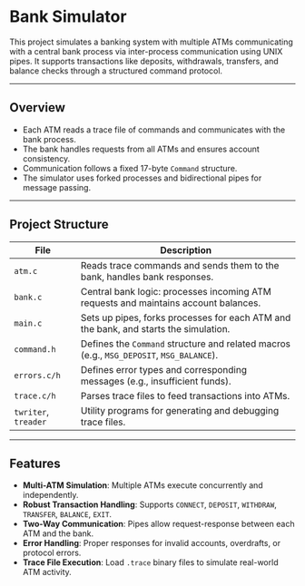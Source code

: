 # Bank Simulator

This project simulates a banking system with multiple ATMs communicating with a central bank process via inter-process communication using UNIX pipes. It supports transactions like deposits, withdrawals, transfers, and balance checks through a structured command protocol.

---

## Overview

- Each ATM reads a trace file of commands and communicates with the bank process.
- The bank handles requests from all ATMs and ensures account consistency.
- Communication follows a fixed 17-byte `Command` structure.
- The simulator uses forked processes and bidirectional pipes for message passing.

---

## Project Structure

| File           | Description |
|----------------|-------------|
| `atm.c`        | Reads trace commands and sends them to the bank, handles bank responses. |
| `bank.c`       | Central bank logic: processes incoming ATM requests and maintains account balances. |
| `main.c`       | Sets up pipes, forks processes for each ATM and the bank, and starts the simulation. |
| `command.h`    | Defines the `Command` structure and related macros (e.g., `MSG_DEPOSIT`, `MSG_BALANCE`). |
| `errors.c/h`   | Defines error types and corresponding messages (e.g., insufficient funds). |
| `trace.c/h`    | Parses trace files to feed transactions into ATMs. |
| `twriter`, `treader` | Utility programs for generating and debugging trace files. |

---

## Features

- **Multi-ATM Simulation**: Multiple ATMs execute concurrently and independently.
- **Robust Transaction Handling**: Supports `CONNECT`, `DEPOSIT`, `WITHDRAW`, `TRANSFER`, `BALANCE`, `EXIT`.
- **Two-Way Communication**: Pipes allow request-response between each ATM and the bank.
- **Error Handling**: Proper responses for invalid accounts, overdrafts, or protocol errors.
- **Trace File Execution**: Load `.trace` binary files to simulate real-world ATM activity.

